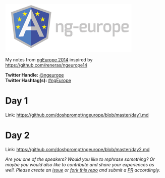 ![ngEurope 2014](https://raw.githubusercontent.com/doshprompt/ngeurope/master/ng-europe-horizontal-on-black.png)

My notes from [ngEurope 2014](http://ngeurope.org/) inspired by https://github.com/reneras/ngeurope14

**Twitter Handle:** [@ngeurope](https://twitter.com/ngeurope)  
**Twitter Hashtag(s):** [#ngEurope](https://twitter.com/hashtag/ngeurope?src=hash)  

# Day 1

Link: https://github.com/doshprompt/ngeurope/blob/master/day1.md

# Day 2

Link: https://github.com/doshprompt/ngeurope/blob/master/day2.md

_Are you one of the speakers? Would you like to rephrase something? Or maybe you would also like to contribute and share your experiences as well. Please create an [issue](https://github.com/doshprompt/ngeurope/issues) or [fork this repo](https://github.com/doshprompt/ngeurope/fork) and submit a [PR](https://github.com/doshprompt/ngeurope/pulls) accordingly._
